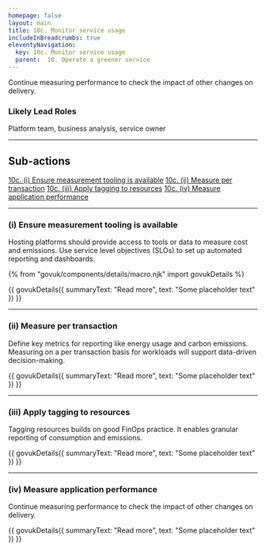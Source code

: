 ```yaml
---
homepage: false
layout: main
title: 10c. Monitor service usage
includeInBreadcrumbs: true
eleventyNavigation:
  key: 10c. Monitor service usage
  parent:  10. Operate a greener service
---
```


Continue measuring performance to check the impact of other changes on delivery.

### Likely Lead Roles

Platform team, business analysis, service owner

* * *

## Sub-actions

[10c. (i) Ensure measurement tooling is available](#(i)-ensure)
[10c. (ii) Measure per transaction](#(ii)-utilise-lazy-loading)
[10c. (iii) Apply tagging to resources](#(iii)-utilise-caching-where-possible)
[10c. (iv) Measure application performance](#(iii)-utilise-caching-where-possible)

* * *

###  (i) Ensure measurement tooling is available
Hosting platforms should provide access to tools or data to measure cost and emissions. Use service level objectives (SLOs) to set up automated reporting and dashboards.   

{% from "govuk/components/details/macro.njk" import govukDetails %}

{{ govukDetails({
  summaryText: "Read more",
  text: "Some placeholder text"
}) }}

* * *

###  (ii) Measure per transaction
Define key metrics for reporting like energy usage and carbon emissions. Measuring on a per transaction basis for workloads will support data-driven decision-making.  

{{ govukDetails({
  summaryText: "Read more",
  text: "Some placeholder text"
}) }}

* * *

### (iii) Apply tagging to resources

Tagging resources builds on good FinOps practice. It enables granular reporting of consumption and emissions.

{{ govukDetails({
  summaryText: "Read more",
  text: "Some placeholder text"
}) }}

* * *

### (iv) Measure application performance

Continue measuring performance to check the impact of other changes on delivery.

{{ govukDetails({
  summaryText: "Read more",
  text: "Some placeholder text"
}) }}